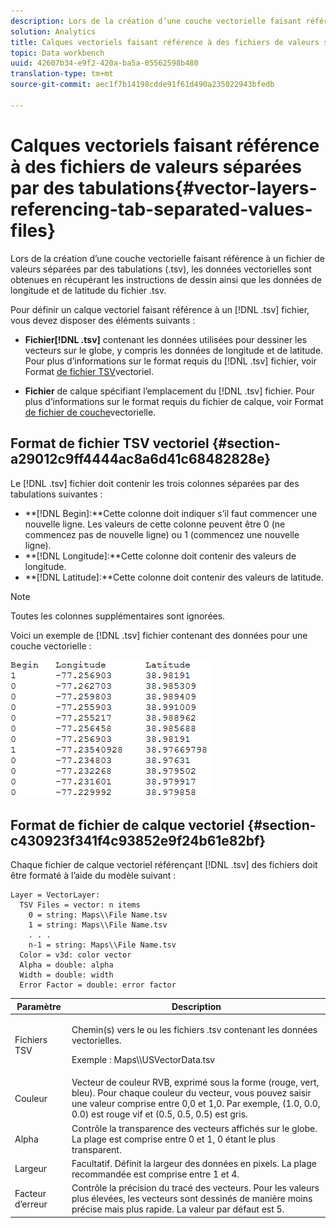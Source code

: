 ```yaml
---
description: Lors de la création d’une couche vectorielle faisant référence à un fichier de valeurs séparées par des tabulations (.tsv), les données vectorielles sont obtenues en récupérant les instructions de dessin ainsi que les données de longitude et de latitude du fichier .tsv.
solution: Analytics
title: Calques vectoriels faisant référence à des fichiers de valeurs séparées par des tabulations
topic: Data workbench
uuid: 42607b34-e9f2-420a-ba5a-05562598b480
translation-type: tm+mt
source-git-commit: aec1f7b14198cdde91f61d490a235022943bfedb

---
```



# Calques vectoriels faisant référence à des fichiers de valeurs séparées par des tabulations{#vector-layers-referencing-tab-separated-values-files}

Lors de la création d’une couche vectorielle faisant référence à un fichier de valeurs séparées par des tabulations (.tsv), les données vectorielles sont obtenues en récupérant les instructions de dessin ainsi que les données de longitude et de latitude du fichier .tsv.

Pour définir un calque vectoriel faisant référence à un [!DNL .tsv] fichier, vous devez disposer des éléments suivants :

* **Fichier[!DNL .tsv]** contenant les données utilisées pour dessiner les vecteurs sur le globe, y compris les données de longitude et de latitude. Pour plus d’informations sur le format requis du [!DNL .tsv] fichier, voir Format [de fichier TSV](../../../../home/c-geo-oview/c-wk-img-lyrs/c-wk-vctr-lyrs/c-tab-sep-val-files.md#section-a29012c9ff4444ac8a6d41c68482828e)vectoriel.

* **Fichier** de calque spécifiant l’emplacement du [!DNL .tsv] fichier. Pour plus d’informations sur le format requis du fichier de calque, voir Format [de fichier de couche](../../../../home/c-geo-oview/c-wk-img-lyrs/c-wk-vctr-lyrs/c-tab-sep-val-files.md#section-c430923f341f4c93852e9f24b61e82bf)vectorielle.

## Format de fichier TSV vectoriel {#section-a29012c9ff4444ac8a6d41c68482828e}

Le [!DNL .tsv] fichier doit contenir les trois colonnes séparées par des tabulations suivantes :

* **[!DNL Begin]:**Cette colonne doit indiquer s’il faut commencer une nouvelle ligne. Les valeurs de cette colonne peuvent être 0 (ne commencez pas de nouvelle ligne) ou 1 (commencez une nouvelle ligne).
* **[!DNL Longitude]:**Cette colonne doit contenir des valeurs de longitude.
* **[!DNL Latitude]:**Cette colonne doit contenir des valeurs de latitude.

>[!NOTE]
>
>Toutes les colonnes supplémentaires sont ignorées.

Voici un exemple de [!DNL .tsv] fichier contenant des données pour une couche vectorielle :

![](assets/tsv_vectorlayer.png)

## Format de fichier de calque vectoriel {#section-c430923f341f4c93852e9f24b61e82bf}

Chaque fichier de calque vectoriel référençant [!DNL .tsv] des fichiers doit être formaté à l’aide du modèle suivant :

```
Layer = VectorLayer:
  TSV Files = vector: n items
    0 = string: Maps\\File Name.tsv
    1 = string: Maps\\File Name.tsv
    . . .
    n-1 = string: Maps\\File Name.tsv
  Color = v3d: color vector
  Alpha = double: alpha
  Width = double: width
  Error Factor = double: error factor
```

<table id="table_152F73536AB9403AB43854B81D6A9A15"> 
 <thead> 
  <tr> 
   <th colname="col1" class="entry"> Paramètre </th> 
   <th colname="col2" class="entry"> Description </th> 
  </tr> 
 </thead>
 <tbody> 
  <tr> 
   <td colname="col1"> Fichiers TSV </td> 
   <td colname="col2"> <p>Chemin(s) vers le ou les fichiers <span class="filepath"> .tsv</span> contenant les données vectorielles. </p> <p>Exemple : <span class="filepath"> Maps\\USVectorData.tsv</span> </p> </td> 
  </tr> 
  <tr> 
   <td colname="col1"> Couleur </td> 
   <td colname="col2"> Vecteur de couleur RVB, exprimé sous la forme (rouge, vert, bleu). Pour chaque couleur du vecteur, vous pouvez saisir une valeur comprise entre 0,0 et 1,0. Par exemple, (1.0, 0.0, 0.0) est rouge vif et (0.5, 0.5, 0.5) est gris. </td> 
  </tr> 
  <tr> 
   <td colname="col1"> Alpha </td> 
   <td colname="col2"> Contrôle la transparence des vecteurs affichés sur le globe. La plage est comprise entre 0 et 1, 0 étant le plus transparent. </td> 
  </tr> 
  <tr> 
   <td colname="col1"> Largeur </td> 
   <td colname="col2"> Facultatif. Définit la largeur des données en pixels. La plage recommandée est comprise entre 1 et 4. </td> 
  </tr> 
  <tr> 
   <td colname="col1"> Facteur d’erreur </td> 
   <td colname="col2"> Contrôle la précision du tracé des vecteurs. Pour les valeurs plus élevées, les vecteurs sont dessinés de manière moins précise mais plus rapide. La valeur par défaut est 5. </td> 
  </tr> 
 </tbody> 
</table>

